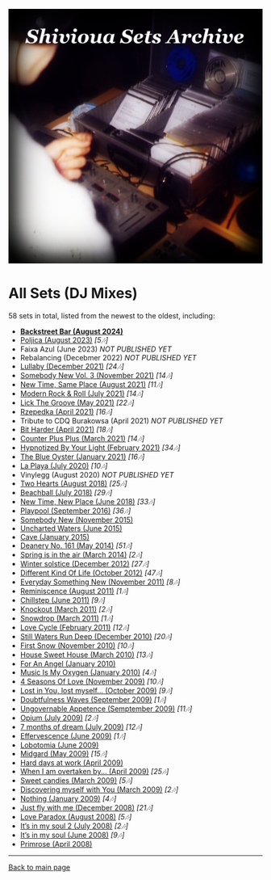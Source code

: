 
![Shivioua - All Sets](./all-sets.jpg)

# All Sets (DJ Mixes)

58 sets in total, listed from the newest to the oldest, including:

* [**Backstreet Bar (August 2024)**](https://shivioua.github.io/progressive-awake/backstreet-bar-august-2024.html)
* [Poljica (August 2023)](https://shivioua.github.io/progressive-awake/poljica-august-2023.html) _[5🎶]_
* Faixa Azul (June 2023) _NOT PUBLISHED YET_
* Rebalancing (Decebmer 2022) _NOT PUBLISHED YET_
* [Lullaby (December 2021)](https://shivioua.github.io/progressive-awake/lullaby-december-2021.html) _[24🎶]_
* [Somebody New Vol. 3 (November 2021)](https://shivioua.github.io/progressive-awake/somebody-new-vol-3-november-2021.html) _[14🎶]_
* [New Time, Same Place (August 2021)](https://shivioua.github.io/fresh-dance-music/new-time-same-place-august-2021.html) _[11🎶]_
* [Modern Rock & Roll (July 2021)](https://shivioua.github.io/quantum-energy/modern-rock-and-roll-july-2021.html) _[14🎶]_
* [Lick The Groove (May 2021)](https://shivioua.github.io/quantum-energy/lick-the-groove-may-2010.html) _[22🎶]_
* [Rzepedka (April 2021)](https://shivioua.github.io/fresh-dance-music/rzepedka-april-2021.html) _[16🎶]_
* Tribute to CDQ Burakowsa (April 2021) _NOT PUBLISHED YET_
* [Bit Harder (April 2021)](https://shivioua.github.io/progressive-awake/bit-harder-april-2021.html) _[18🎶]_
* [Counter Plus Plus (March 2021)](https://shivioua.github.io/quantum-energy/counter-plus-plus-march-2021.html) _[14🎶]_
* [Hypnotized By Your Light (February 2021)](https://shivioua.github.io/progressive-awake/hypnotized-by-your-light-february-2021.html) _[34🎶]_
* [The Blue Oyster (January 2021)](https://shivioua.github.io/progressive-awake/the-blue-oyster-january-2021.html) _[16🎶]_
* [La Playa (July 2020)](https://shivioua.github.io/progressive-awake/la-playa-july-2020.html) _[10🎶]_
* Vinylegg (August 2020) _NOT PUBLISHED YET_
* [Two Hearts (August 2018)](https://shivioua.github.io/quantum-energy/two-hearts__august-2018.html) _[25🎶]_
* [Beachball (July 2018)](https://shivioua.github.io/fresh-dance-music/beachball-july-2018.html) _[29🎶]_
* [New Time, New Place (June 2018)](https://shivioua.github.io/progressive-awake/new-time-new-place-june-2018.html) _[33🎶]_
* [Playpool (September 2016)](https://shivioua.github.io/progressive-awake/playpool-september-2016.html) _[36🎶]_
* [Somebody New (November 2015)](https://shivioua.github.io/fresh-dance-music/somebody-new-november-2015.html)
* [Uncharted Waters (June 2015)](https://shivioua.github.io/progressive-awake/uncharted-waters-june-2015.html)
* [Cave (January 2015)](https://shivioua.github.io/fresh-dance-music/cave-january-2015.html)
* [Deanery No. 161 (May 2014)](https://shivioua.github.io/fresh-dance-music/deanery-no-161-may-2014.html) _[51🎶]_
* [Spring is in the air (March 2014)](https://shivioua.github.io/progressive-awake/spring-is-in-the-air-march-2014.html) _[2🎶]_
* [Winter solstice (December 2012)](https://shivioua.github.io/quantum-energy/winter-solstice-december-2012.html) _[27🎶]_
* [Different Kind Of Life (October 2012)](https://shivioua.github.io/progressive-awake/different-kind-of-life-october-2012.html) _[47🎶]_
* [Everyday Something New (November 2011)](https://shivioua.github.io/quantum-energy/everyday-something-new-november-2011.html) _[8🎶]_
* [Reminiscence (August 2011)](https://shivioua.github.io/progressive-awake/reminiscence-august-2011.html) _[1🎶]_
* [Chillstep (June 2011)](https://shivioua.github.io/quantum-energy/chillstep-june-2011.html) _[9🎶]_
* [Knockout (March 2011)](https://shivioua.github.io/fresh-dance-music/knockout-march-2011.html) _[2🎶]_
* [Snowdrop (March 2011)](https://shivioua.github.io/progressive-awake/snowdrop-march-2011.html) _[1🎶]_
* [Love Cycle (February 2011)](https://shivioua.github.io/quantum-energy/love-cycle-february-2011.html) _[12🎶]_
* [Still Waters Run Deep (December 2010)](https://shivioua.github.io/quantum-energy/still-waters-run-deep-december-2010.html) _[20🎶]_
* [First Snow (November 2010)](https://shivioua.github.io/progressive-awake/first-snow-november-2010.html) _[10🎶]_
* [House Sweet House (March 2010)](https://shivioua.github.io/fresh-dance-music/house-sweet-house-march-2010.html) _[13🎶]_
* [For An Angel (January 2010)](https://shivioua.github.io/fresh-dance-music/for-an-angel-january-2010.html)
* [Music Is My Oxygen (January 2010)](https://shivioua.github.io/progressive-awake/music-is-my-oxygen-january-2010.html) _[4🎶]_
* [4 Seasons Of Love (November 2009)](https://shivioua.github.io/progressive-awake/4-seasons-of-love-november-2009.html) _[10🎶]_
* [Lost in You, lost myself… (October 2009)](https://shivioua.github.io/progressive-awake/lost-in-you-lost-myself-october-2009.html) _[9🎶]_
* [Doubtfulness Waves (September 2009)](https://shivioua.github.io/progressive-awake/doubtfulness-waves-september-2009.html) _[1🎶]_
* [Ungovernable Appetence (Semptember 2009)](https://shivioua.github.io/progressive-awake/ungovernable-appetence-semptember-2009.html) _[11🎶]_
* [Opium (July 2009)](https://shivioua.github.io/progressive-awake/opium-july-2009.html) _[2🎶]_   
* [7 months of dream (July 2009)](https://shivioua.github.io/progressive-awake/7-months-of-dream-dont-want-to-wake-up-july-2009.html) _[12🎶]_
* [Effervescence (June 2009)](https://shivioua.github.io/progressive-awake/effervescence-june-2009.html) _[1🎶]_
* [Lobotomia (June 2009)](https://shivioua.github.io/progressive-awake/lobotomia-june-2009.html)
* [Midgard (May 2009)](https://shivioua.github.io/progressive-awake/midgard-may-2009.html) _[15🎶]_
* [Hard days at work (April 2009)](https://shivioua.github.io/progressive-awake/hard-days-at-work-april-2009.html)
* [When I am overtaken by... (April 2009)](https://shivioua.github.io/progressive-awake/when-i-am-overtaken-by-april-2009.html) _[25🎶]_
* [Sweet candies (March 2009)](https://shivioua.github.io/progressive-awake/sweet-candies-march-2009.html) _[5🎶]_
* [Discovering myself with You (March 2009)](https://shivioua.github.io/progressive-awake/discovering-myself-with-you-march-2009.html) _[2🎶]_
* [Nothing (January 2009)](https://shivioua.github.io/progressive-awake/nothing-january-2009.html) _[4🎶]_
* [Just fly with me (December 2008)](https://shivioua.github.io/progressive-awake/just-fly-with-me-december-2008.html) _[21🎶]_
* [Love Paradox (August 2008)](https://shivioua.github.io/progressive-awake/love-paradox-august-2008.html) _[5🎶]_
* [It’s in my soul 2 (July 2008)](https://shivioua.github.io/progressive-awake/its-in-my-soul-2-july-2008.html) _[2🎶]_
* [It’s in my soul (June 2008)](https://shivioua.github.io/progressive-awake/its-in-my-soul-june-2008.html) _[9🎶]_
* [Primrose (April 2008)](https://shivioua.github.io/fresh-dance-music/primrose-april-2008.html)

----

[Back to main page](https://shivioua.github.io)